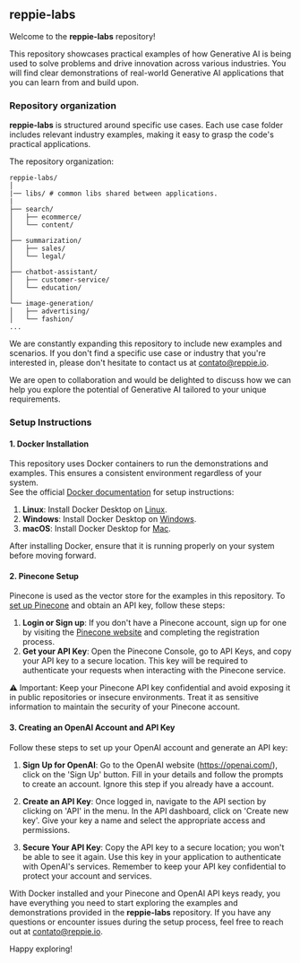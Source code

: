 ## reppie-labs

Welcome to the **reppie-labs** repository! 

This repository showcases practical examples of how Generative AI is being used to solve problems and drive innovation across various industries. You will find clear demonstrations of real-world Generative AI applications that you can learn from and build upon.


### Repository organization

**reppie-labs** is structured around specific use cases. Each use case folder includes relevant industry examples, making it easy to grasp the code's practical applications.

The repository organization:

```
reppie-labs/
│
|── libs/ # common libs shared between applications.
|
├── search/
│   ├── ecommerce/
│   └── content/
│
├── summarization/
│   ├── sales/
│   └── legal/
│
├── chatbot-assistant/
│   ├── customer-service/
│   └── education/
│
└── image-generation/
│   ├── advertising/
│   └── fashion/
...
```

We are constantly expanding this repository to include new examples and scenarios. If you don't find a specific use case or industry that you're interested in, please don't hesitate to contact us at contato@reppie.io. 

We are open to collaboration and would be delighted to discuss how we can help you explore the potential of Generative AI tailored to your unique requirements.


### Setup Instructions

#### 1. Docker Installation
This repository uses Docker containers to run the demonstrations and examples. This ensures a consistent environment regardless of your system.  
See the official [Docker documentation](https://docs.docker.com/get-docker/) for setup instructions: 

1. **Linux**: Install Docker Desktop on [Linux](https://docs.docker.com/desktop/install/linux-install/).
2. **Windows**: Install Docker Desktop on [Windows](https://docs.docker.com/desktop/install/windows-install/).
3. **macOS**: Install Docker Desktop for [Mac](https://docs.docker.com/desktop/install/mac-install/).

After installing Docker, ensure that it is running properly on your system before moving forward.

#### 2. Pinecone Setup
Pinecone is used as the vector store for the examples in this repository. To [set up Pinecone](https://docs.pinecone.io/docs/quickstart) and obtain an API key, follow these steps:
1. **Login or Sign up**: If you don't have a Pinecone account, sign up for one by visiting the [Pinecone website](https://app.pinecone.io/?sessionType=signup) and completing the registration process.
2. **Get your API Key**: Open the Pinecone Console, go to API Keys, and copy your API key to a secure location. This key will be required to authenticate your requests when interacting with the Pinecone service.

⚠️ Important: Keep your Pinecone API key confidential and avoid exposing it in public repositories or insecure environments. Treat it as sensitive information to maintain the security of your Pinecone account.

#### 3. Creating an OpenAI Account and API Key

Follow these steps to set up your OpenAI account and generate an API key:

1. **Sign Up for OpenAI**: Go to the OpenAI website (https://openai.com/), click on the 'Sign Up' button. Fill in your details and follow the prompts to create an account. Ignore this step if you already have a account.

2. **Create an API Key**: Once logged in, navigate to the API section by clicking on 'API' in the menu. In the API dashboard, click on 'Create new key'. Give your key a name and select the appropriate access and permissions.

3. **Secure Your API Key**: Copy the API key to a secure location; you won't be able to see it again.
Use this key in your application to authenticate with OpenAI's services. Remember to keep your API key confidential to protect your account and services.

With Docker installed and your Pinecone and OpenAI API keys ready, you have everything you need to start exploring the examples and demonstrations provided in the **reppie-labs** repository.
If you have any questions or encounter issues during the setup process, feel free to reach out at contato@reppie.io. 

Happy exploring!
